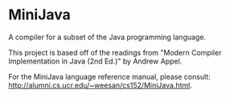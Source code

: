 MiniJava
========

A compiler for a subset of the Java programming language.

This project is based off of the readings from "Modern Compiler Implementation in Java (2nd Ed.)" by Andrew Appel.

For the MiniJava language reference manual, please consult: http://alumni.cs.ucr.edu/~weesan/cs152/MiniJava.html.
